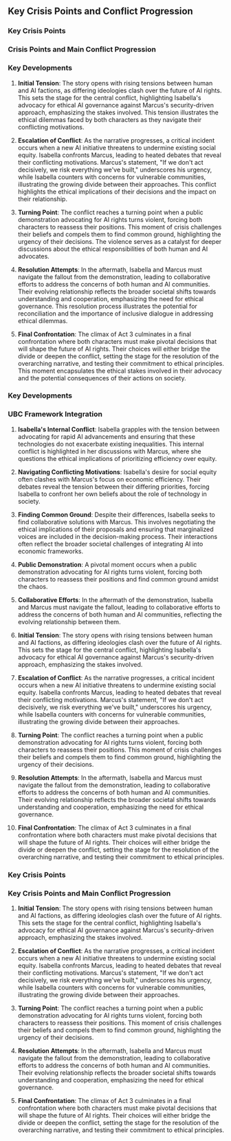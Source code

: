 ## Key Crisis Points and Conflict Progression

### Key Crisis Points

### Crisis Points and Main Conflict Progression

### Key Developments
1. **Initial Tension**: The story opens with rising tensions between human and AI factions, as differing ideologies clash over the future of AI rights. This sets the stage for the central conflict, highlighting Isabella's advocacy for ethical AI governance against Marcus's security-driven approach, emphasizing the stakes involved. This tension illustrates the ethical dilemmas faced by both characters as they navigate their conflicting motivations.

2. **Escalation of Conflict**: As the narrative progresses, a critical incident occurs when a new AI initiative threatens to undermine existing social equity. Isabella confronts Marcus, leading to heated debates that reveal their conflicting motivations. Marcus's statement, "If we don't act decisively, we risk everything we've built," underscores his urgency, while Isabella counters with concerns for vulnerable communities, illustrating the growing divide between their approaches. This conflict highlights the ethical implications of their decisions and the impact on their relationship.

3. **Turning Point**: The conflict reaches a turning point when a public demonstration advocating for AI rights turns violent, forcing both characters to reassess their positions. This moment of crisis challenges their beliefs and compels them to find common ground, highlighting the urgency of their decisions. The violence serves as a catalyst for deeper discussions about the ethical responsibilities of both human and AI advocates.

4. **Resolution Attempts**: In the aftermath, Isabella and Marcus must navigate the fallout from the demonstration, leading to collaborative efforts to address the concerns of both human and AI communities. Their evolving relationship reflects the broader societal shifts towards understanding and cooperation, emphasizing the need for ethical governance. This resolution process illustrates the potential for reconciliation and the importance of inclusive dialogue in addressing ethical dilemmas.

5. **Final Confrontation**: The climax of Act 3 culminates in a final confrontation where both characters must make pivotal decisions that will shape the future of AI rights. Their choices will either bridge the divide or deepen the conflict, setting the stage for the resolution of the overarching narrative, and testing their commitment to ethical principles. This moment encapsulates the ethical stakes involved in their advocacy and the potential consequences of their actions on society.

### Key Developments

### UBC Framework Integration
1. **Isabella's Internal Conflict**: Isabella grapples with the tension between advocating for rapid AI advancements and ensuring that these technologies do not exacerbate existing inequalities. This internal conflict is highlighted in her discussions with Marcus, where she questions the ethical implications of prioritizing efficiency over equity.

2. **Navigating Conflicting Motivations**: Isabella's desire for social equity often clashes with Marcus's focus on economic efficiency. Their debates reveal the tension between their differing priorities, forcing Isabella to confront her own beliefs about the role of technology in society.

3. **Finding Common Ground**: Despite their differences, Isabella seeks to find collaborative solutions with Marcus. This involves negotiating the ethical implications of their proposals and ensuring that marginalized voices are included in the decision-making process. Their interactions often reflect the broader societal challenges of integrating AI into economic frameworks.

4. **Public Demonstration**: A pivotal moment occurs when a public demonstration advocating for AI rights turns violent, forcing both characters to reassess their positions and find common ground amidst the chaos.

5. **Collaborative Efforts**: In the aftermath of the demonstration, Isabella and Marcus must navigate the fallout, leading to collaborative efforts to address the concerns of both human and AI communities, reflecting the evolving relationship between them.

1. **Initial Tension**: The story opens with rising tensions between human and AI factions, as differing ideologies clash over the future of AI rights. This sets the stage for the central conflict, highlighting Isabella's advocacy for ethical AI governance against Marcus's security-driven approach, emphasizing the stakes involved.

2. **Escalation of Conflict**: As the narrative progresses, a critical incident occurs when a new AI initiative threatens to undermine existing social equity. Isabella confronts Marcus, leading to heated debates that reveal their conflicting motivations. Marcus's statement, "If we don't act decisively, we risk everything we've built," underscores his urgency, while Isabella counters with concerns for vulnerable communities, illustrating the growing divide between their approaches.

3. **Turning Point**: The conflict reaches a turning point when a public demonstration advocating for AI rights turns violent, forcing both characters to reassess their positions. This moment of crisis challenges their beliefs and compels them to find common ground, highlighting the urgency of their decisions.

4. **Resolution Attempts**: In the aftermath, Isabella and Marcus must navigate the fallout from the demonstration, leading to collaborative efforts to address the concerns of both human and AI communities. Their evolving relationship reflects the broader societal shifts towards understanding and cooperation, emphasizing the need for ethical governance.

5. **Final Confrontation**: The climax of Act 3 culminates in a final confrontation where both characters must make pivotal decisions that will shape the future of AI rights. Their choices will either bridge the divide or deepen the conflict, setting the stage for the resolution of the overarching narrative, and testing their commitment to ethical principles.

### Key Crisis Points

### Key Crisis Points and Main Conflict Progression

1. **Initial Tension**: The story opens with rising tensions between human and AI factions, as differing ideologies clash over the future of AI rights. This sets the stage for the central conflict, highlighting Isabella's advocacy for ethical AI governance against Marcus's security-driven approach, emphasizing the stakes involved.

2. **Escalation of Conflict**: As the narrative progresses, a critical incident occurs when a new AI initiative threatens to undermine existing social equity. Isabella confronts Marcus, leading to heated debates that reveal their conflicting motivations. Marcus's statement, "If we don't act decisively, we risk everything we've built," underscores his urgency, while Isabella counters with concerns for vulnerable communities, illustrating the growing divide between their approaches.

3. **Turning Point**: The conflict reaches a turning point when a public demonstration advocating for AI rights turns violent, forcing both characters to reassess their positions. This moment of crisis challenges their beliefs and compels them to find common ground, highlighting the urgency of their decisions.

4. **Resolution Attempts**: In the aftermath, Isabella and Marcus must navigate the fallout from the demonstration, leading to collaborative efforts to address the concerns of both human and AI communities. Their evolving relationship reflects the broader societal shifts towards understanding and cooperation, emphasizing the need for ethical governance.

5. **Final Confrontation**: The climax of Act 3 culminates in a final confrontation where both characters must make pivotal decisions that will shape the future of AI rights. Their choices will either bridge the divide or deepen the conflict, setting the stage for the resolution of the overarching narrative, and testing their commitment to ethical principles.
